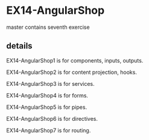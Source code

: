 # EX14-AngularShop

master contains seventh exercise

## details

EX14-AngularShop1 is for components, inputs, outputs.

EX14-AngularShop2 is for content projection, hooks.

EX14-AngularShop3 is for services.

EX14-AngularShop4 is for forms.

EX14-AngularShop5 is for pipes.

EX14-AngularShop6 is for directives.

EX14-AngularShop7 is for routing.